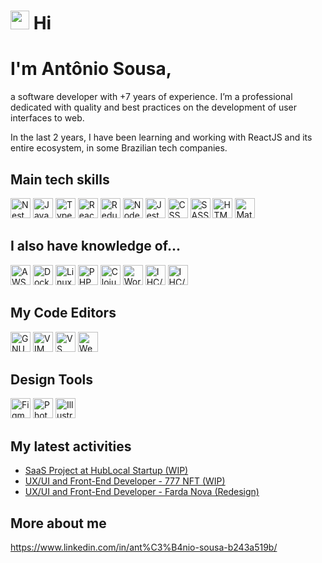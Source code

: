  <h1>
  <img src="https://emojis.slackmojis.com/emojis/images/1581521481/7799/kek.gif?1581521481f" width="30"/>  
  Hi
</h1>

# I'm Antônio Sousa,

a software developer with +7 years of experience. I’m a professional dedicated
with quality and best practices on the development of user interfaces to web.

In the last 2 years, I have been learning and working with ReactJS and its
entire ecosystem, in some Brazilian tech companies.

## Main tech skills
<span><img height="32" src="https://emojis.slackmojis.com/emojis/images/1566743763/6242/nestjs.png?1566743763" alt="Nest JS" /></span>
<span><img height="32" src="https://emojis.slackmojis.com/emojis/images/1450441296/151/javascript.png?1450441296" alt="JavaScript" /></span>
<span><img height="32" src="https://emojis.slackmojis.com/emojis/images/1479745458/1383/typescript.png?1479745458" alt="TypeScript" /></span>
<span><img  height="32" src="https://emojis.slackmojis.com/emojis/images/1473950148/1161/react.png?1473950148" alt="ReactJS" /></span>
<span><img height="32" src="https://emojis.slackmojis.com/emojis/images/1462128189/390/redux.png?1462128189" alt="Redux" /></span>
<span><img  height="32" src="https://emojis.slackmojis.com/emojis/images/1533426774/4425/nodejs.png?1533426774" alt="NodeJS" /></span>
<span><img  height="32" src="https://emojis.slackmojis.com/emojis/images/1532540801/4295/jest.png?1532540801" alt="Jest" /></span>
<span><img height="32" src="https://emojis.slackmojis.com/emojis/images/1497185511/2411/css.jpg?1497185511" alt="CSS" /></span>
<span><img  height="32" src="https://emojis.slackmojis.com/emojis/images/1470342476/703/sass.png?1470342476" alt="SASS" /></span>
<span><img height="32" src="https://emojis.slackmojis.com/emojis/images/1470343792/719/html5.png?1470343792" alt="HTML" /></span>
<span><img height="32" src="https://emojis.slackmojis.com/emojis/images/1494443907/2237/material_design.png?1494443907" alt="Material UI - React" /></span>

## I also have knowledge of...
<span><img  height="32" src="https://emojis.slackmojis.com/emojis/images/1507180554/2988/aws.png?1507180554" alt="AWS" /></span>
<span><img  height="32" src="https://emojis.slackmojis.com/emojis/images/1462400762/397/docker.png?1462400762" alt="Docker" /></span>
<span><img  height="32" src="https://emojis.slackmojis.com/emojis/images/1551101669/5413/linux.png?1551101669" alt="Linux" /></span>
<span><img  height="32" src="https://emojis.slackmojis.com/emojis/images/1450319454/130/php.png?1450319454" alt="PHP" /></span>
<span><img  height="32" src="https://emojis.slackmojis.com/emojis/images/1461993145/378/clojure.gif?1461993145" alt="Clojure" /></span>
<span><img  height="32" src="https://emojis.slackmojis.com/emojis/images/1467305795/624/wordpress.png?1467305795" alt="Worpress" /></span>
<span><img  height="32" src="https://emojis.slackmojis.com/emojis/images/1470351458/734/ux.png?1470351458" alt="IHC/UX" /></span>
<span><img  height="32" src="https://emojis.slackmojis.com/emojis/images/1450470347/198/postgresql.png?1450470347" alt="IHC/UX" /></span>

## My Code Editors
<span><img  height="32" src="https://emojis.slackmojis.com/emojis/images/1494295411/2228/emacs.png?1494295411" alt="GNU Emacs" /></span>
<span><img  height="32" src="https://emojis.slackmojis.com/emojis/images/1470299685/700/vim.png?1470299685" alt="VIM" /></span>
<span><img  height="32" src="https://emojis.slackmojis.com/emojis/images/1588895440/8944/vscode.png?1588895440" alt="VS Code" /></span>
<span><img  height="32" src="https://emojis.slackmojis.com/emojis/images/1487711673/1779/webstorm.png?1487711673" alt="Web Storm" /></span>

## Design Tools
<span><img  height="32" src="https://emojis.slackmojis.com/emojis/images/1561512161/5893/figma.png?1561512161" alt="Figma" /></span>
<span><img  height="32" src="https://emojis.slackmojis.com/emojis/images/1450464730/190/photoshop.png?1450464730" alt="Photoshop" /></span>
<span><img  height="32" src="https://emojis.slackmojis.com/emojis/images/1450464717/189/illustrator.png?1450464717" alt="Illustrator" /></span>

## My latest activities
* [SaaS Project at HubLocal Startup (WIP)](https://hublocal.com.br/)
* [UX/UI and Front-End Developer - 777 NFT (WIP)](https://www.instagram.com/777nftbrasil/)
* [UX/UI and Front-End Developer - Farda Nova (Redesign)](https://saas.hublocal.com.br/)

## More about me
https://www.linkedin.com/in/ant%C3%B4nio-sousa-b243a519b/
